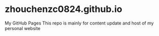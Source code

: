 # zhouchenzc0824.github.io
My GitHub Pages
This repo is mainly for content update and host of my personal website



